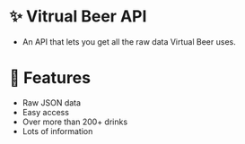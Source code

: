 # ✨ Vitrual Beer API
- An API that lets you get all the raw data Virtual Beer uses.

# 🍻 Features
- Raw JSON data
- Easy access
- Over more than 200+ drinks
- Lots of information
